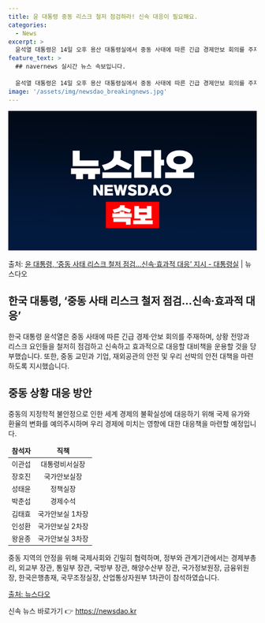 ```yaml
---
title: 윤 대통령 중동 리스크 철저 점검하라! 신속 대응이 필요해요.
categories:
  - News
excerpt: >
  윤석열 대통령은 14일 오후 용산 대통령실에서 중동 사태에 따른 긴급 경제안보 회의를 주재, 범정부 차원의 …
feature_text: >
  ## navernews 실시간 뉴스 속보입니다.

  윤석열 대통령은 14일 오후 용산 대통령실에서 중동 사태에 따른 긴급 경제안보 회의를 주재, 범정부 차원의 …
image: '/assets/img/newsdao_breakingnews.jpg'
---
```


![뉴스다오 속보](/assets/img/newsdao_breakingnews.jpg)

<p>출처: <a href="https://newsdao.kr/3592" rel="dofollow">윤 대통령, ‘중동 사태 리스크 철저 점검…신속·효과적 대응’ 지시 - 대통령실</a> | 뉴스다오</p>

<h2 data-ke-size="size26">한국 대통령, ‘중동 사태 리스크 철저 점검…신속·효과적 대응’</h2>
<p data-ke-size="size16">한국 대통령 윤석열은 중동 사태에 따른 긴급 경제·안보 회의를 주재하며, 상황 전망과 리스크 요인들을 철저히 점검하고 신속하고 효과적으로 대응할 대비책을 운용할 것을 당부했습니다. 또한, 중동 교민과 기업, 재외공관의 안전 및 우리 선박의 안전 대책을 마련하도록 지시했습니다.</p>

<h2 data-ke-size="size24">중동 상황 대응 방안</h2>
<p data-ke-size="size16">중동의 지정학적 불안정으로 인한 세계 경제의 불확실성에 대응하기 위해 국제 유가와 환율의 변화를 예의주시하며 우리 경제에 미치는 영향에 대한 대응책을 마련할 예정입니다.</p>

<table>
	<thead>
		<tr>
			<td style="text-align: center; height: 17px;"><b>참석자</b></td>
			<td style="text-align: center; height: 17px;"><b>직책</b></td>
		</tr>
	</thead>
	<tbody>
		<tr>
			<td style="text-align: center; height: 17px;">이관섭</td>
			<td style="text-align: center; height: 17px;">대통령비서실장</td>
		</tr>
		<tr>
			<td style="text-align: center; height: 17px;">장호진</td>
			<td style="text-align: center; height: 17px;">국가안보실장</td>
		</tr>
		<tr>
			<td style="text-align: center; height: 17px;">성태윤</td>
			<td style="text-align: center; height: 17px;">정책실장</td>
		</tr>
		<tr>
			<td style="text-align: center; height: 17px;">박춘섭</td>
			<td style="text-align: center; height: 17px;">경제수석</td>
		</tr>
		<tr>
			<td style="text-align: center; height: 17px;">김태효</td>
			<td style="text-align: center; height: 17px;">국가안보실 1차장</td>
		</tr>
		<tr>
			<td style="text-align: center; height: 17px;">인성환</td>
			<td style="text-align: center; height: 17px;">국가안보실 2차장</td>
		</tr>
		<tr>
			<td style="text-align: center; height: 17px;">왕윤종</td>
			<td style="text-align: center; height: 17px;">국가안보실 3차장</td>
		</tr>
	</tbody>
</table>

<p data-ke-size="size16">중동 지역의 안정을 위해 국제사회와 긴밀히 협력하며, 정부와 관계기관에서는 경제부총리, 외교부 장관, 통일부 장관, 국방부 장관, 해양수산부 장관, 국가정보원장, 금융위원장, 한국은행총재, 국무조정실장, 산업통상자원부 1차관이 참석하였습니다.</p>

<p data-ke-size="size16"><a href="https://newsdao.kr/3592">출처: 뉴스다오</a></p>
 

신속 뉴스 바로가기 👉 <a href="https://newsdao.kr" rel="dofollow">https://newsdao.kr</a>



